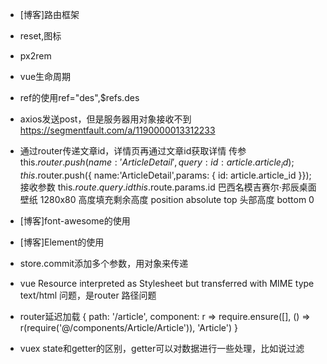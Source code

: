* [博客]路由框架
* reset,图标
* px2rem
* vue生命周期
* ref的使用ref="des",$refs.des
* axios发送post，但是服务器用对象接收不到 https://segmentfault.com/a/1190000013312233

* 通过router传递文章id，详情页再通过文章id获取详情
传参
this.$router.push({  name:'ArticleDetail',query: { id:  article.article_id }});
this.$router.push({  name:'ArticleDetail',params: { id:  article.article_id }});
接收参数
this.$route.query.id
this.$route.params.id
巴西名模吉赛尔·邦辰桌面壁纸 1280x80
高度填充剩余高度
    position absolute
    top 头部高度
    bottom 0
* [博客]font-awesome的使用
* [博客]Element的使用
* store.commit添加多个参数，用对象来传递
* vue Resource interpreted as Stylesheet but transferred with MIME type text/html 问题，是router 路径问题
* router延迟加载
{
    path: '/article',
    component: r => require.ensure([], () => r(require('@/components/Article/Article')), 'Article')
}
* vuex state和getter的区别，getter可以对数据进行一些处理，比如说过滤
